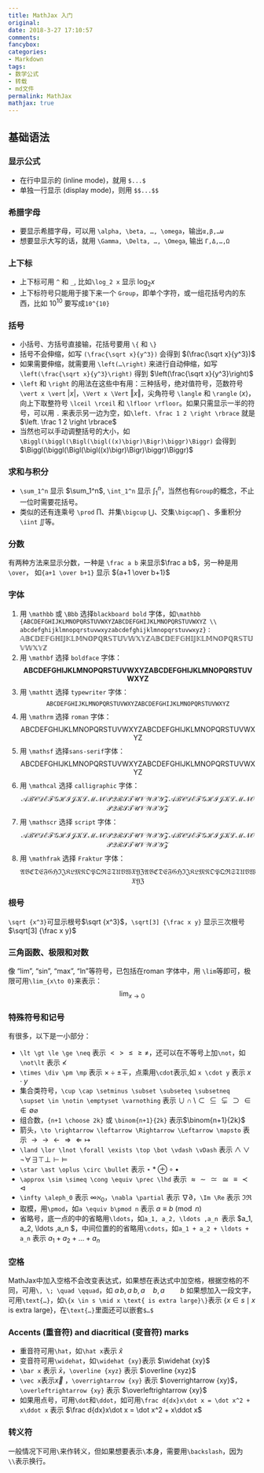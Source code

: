 ```yaml
---
title: MathJax 入门
original: 
date: 2018-3-27 17:10:57
comments: 
fancybox: 
categories:
- Markdown
tags:
- 数学公式
- 转载
- md文件
permalink: MathJax
mathjax: true
---
```

## 基础语法

### 显示公式

- 在行中显示的 (inline mode)，就用 `$...$ `
- 单独一行显示 (display mode)，则用 `$$...$$`

### 希腊字母

- 要显示希腊字母，可以用 `\alpha, \beta, …, \omega`，输出`α,β,…ω` 
- 想要显示大写的话，就用 `\Gamma, \Delta, …, \Omega`, 输出 `Γ,Δ,…,Ω`

<!--more-->

### 上下标

- 上下标可用 `^` 和 `_`, 比如`\log_2 x` 显示 $\log_2 x$
- 上下标符号只能用于接下来一个 `Group`，即单个字符，或一组花括号内的东西，比如 $10^{10}$ 要写成`10^{10}`

### 括号

- 小括号、方括号直接输，花括号要用 `\{` 和 `\}` 
- 括号不会伸缩，如写 `(\frac{\sqrt x}{y^3})` 会得到 $(\frac{\sqrt x}{y^3})$
- 如果需要伸缩，就需要用 `\left(…\right)` 来进行自动伸缩，如写 `\left(\frac{\sqrt x}{y^3}\right)` 得到 $\left(\frac{\sqrt x}{y^3}\right)$
- `\left` 和 `\right` 的用法在这些中有用：三种括号，绝对值符号，范数符号 `\vert x \vert` $\vert x \vert$，`\Vert x \Vert` $\Vert x \Vert$，尖角符号 `\langle` 和 `\rangle` $\langle x \rangle$，向上下取整符号 `\lceil \rceil` 和 `\lfloor \rfloor`。如果只需显示一半的符号，可以用 `.` 来表示另一边为空，如`\left. \frac 1 2 \right \rbrace` 就是 $\left. \frac 1 2 \right \rbrace$
- 当然也可以手动调整括号的大小，如`\Biggl(\biggl(\Bigl(\bigl((x)\bigr)\Bigr)\biggr)\Biggr)` 会得到 $\Biggl(\biggl(\Bigl(\bigl((x)\bigr)\Bigr)\biggr)\Biggr)$

### 求和与积分

- `\sum_1^n` 显示 $\sum_1^n$, `\int_1^n` 显示 $\int_1^n$，当然也有`Group`的概念，不止一位时需要花括号。 
- 类似的还有连乘号 `\prod` $\prod$、并集`\bigcup` $\bigcup$、交集`\bigcap`$\bigcap$ 、多重积分 `\iint` $\iint$等。

### 分数

有两种方法来显示分数，一种是 `\frac a b` 来显示$\frac a b$，另一种是用 `\over`， 如`{a+1 \over b+1}` 显示 ${a+1 \over b+1}$

### 字体

1. 用 `\mathbb` 或 `\Bbb` 选择`blackboard bold` 字体，如`\mathbb {ABCDEFGHIJKLMNOPQRSTUVWXYZABCDEFGHIJKLMNOPQRSTUVWXYZ \\ abcdefghijklmnopqrstuvwxyzabcdefghijklmnopqrstuvwxyz}：`
    $\mathbb {ABCDEFGHIJKLMNOPQRSTUVWXYZABCDEFGHIJKLMNOPQRSTUVWXYZ}$
2. 用 `\mathbf` 选择 `boldface` 字体：
    $$\mathbf {ABCDEFGHIJKLMNOPQRSTUVWXYZABCDEFGHIJKLMNOPQRSTUVWXYZ}$$
3. 用 `\mathtt` 选择 `typewriter` 字体：
    $$\mathtt {ABCDEFGHIJKLMNOPQRSTUVWXYZABCDEFGHIJKLMNOPQRSTUVWXYZ}$$
4. 用 `\mathrm` 选择 `roman` 字体：
    $$\mathrm {ABCDEFGHIJKLMNOPQRSTUVWXYZABCDEFGHIJKLMNOPQRSTUVWXYZ}$$
5. 用 `\mathsf` 选择`sans-serif`字体：
    $$\mathsf {ABCDEFGHIJKLMNOPQRSTUVWXYZABCDEFGHIJKLMNOPQRSTUVWXYZ}$$
6. 用 `\mathcal` 选择 `calligraphic` 字体：
    $$\mathcal {ABCDEFGHIJKLMNOPQRSTUVWXYZABCDEFGHIJKLMNOPQRSTUVWXYZ}$$
7. 用 `\mathscr` 选择 `script` 字体：
    $$\mathscr {ABCDEFGHIJKLMNOPQRSTUVWXYZABCDEFGHIJKLMNOPQRSTUVWXYZ}$$
8. 用 `\mathfrak` 选择 `Fraktur` 字体：
    $$\mathfrak {ABCDEFGHIJKLMNOPQRSTUVWXYZABCDEFGHIJKLMNOPQRSTUVWXYZ}$$

### 根号

`\sqrt {x^3}`可显示根号$\sqrt {x^3}$，`\sqrt[3] {\frac x y}` 显示三次根号 $\sqrt[3] {\frac x y}$

### 三角函数、极限和对数

像 “lim”, “sin”, “max”, “ln”等符号，已包括在roman 字体中，用 `\lim`等即可，极限可用`\lim_{x\to 0}`来表示：
$$\lim_{x\to 0}$$

### 特殊符号和记号

有很多，以下是一小部分： 

- `\lt \gt \le \ge \neq` 表示 $\lt \gt \le \ge \neq$，还可以在不等号上加`\not`，如 `\not\lt` 表示 $\not\lt$
- `\times \div \pm \mp` 表示 $\times \div \pm \mp$，点乘用`\cdot`表示,如 `x \cdot y` 表示 $x \cdot y$ 
- 集合类符号，`\cup \cap \setminus \subset \subseteq \subsetneq \supset \in \notin \emptyset \varnothing` 表示 $\cup \cap \setminus \subset \subseteq \subsetneq \supset \in \notin \emptyset \varnothing$
- 组合数，`{n+1 \choose 2k}` 或 `\binom{n+1}{2k}` 表示$\binom{n+1}{2k}$
- 箭头，`\to \rightarrow \leftarrow \Rightarrow \Leftarrow \mapsto` 表示 $\to \rightarrow \leftarrow \Rightarrow \Leftarrow \mapsto$ 
- `\land \lor \lnot \forall \exists \top \bot \vdash \vDash` 表示 $\land \lor \lnot \forall \exists \top \bot \vdash \vDash$
- `\star \ast \oplus \circ \bullet` 表示 $\star \ast \oplus \circ \bullet$ 
- `\approx \sim \simeq \cong \equiv \prec \lhd` 表示 $\approx \sim \simeq \cong \equiv \prec \lhd$
- `\infty \aleph_0` 表示 $\infty \aleph_0$，`\nabla \partial` 表示 $\nabla \partial$，`\Im \Re` 表示 $\Im \Re$ 
- 取模，用`\pmod`，如`a \equiv b\pmod n` 表示 $a \equiv b\pmod n$ 
- 省略号，底一点的中的省略用`\ldots`，如`a_1, a_2, \ldots ,a_n `表示 $a_1, a_2, \ldots ,a_n $，中间位置的的省略用`\cdots`，如`a_1 + a_2 + \ldots + a_n` 表示 $a_1 + a_2 + \ldots + a_n$

### 空格

MathJax中加入空格不会改变表达式，如果想在表达式中加空格，根据空格的不同，可用`\, \; \quad \qquad`，如 $a\,b,a\;b,a\quad b,a\qquad b$
如果想加入一段文字，可用`\text{…}`，如`\{x \in s \mid x \text{ is extra large}\}`表示 $\{x \in s \mid x \text{ is extra large}\}$，在`\text{…}`里面还可以嵌套`$…$`

### Accents (重音符) and diacritical (变音符) marks

- 重音符可用`\hat`，如`\hat x`表示 $\hat x$
- 变音符可用`\widehat`，如`\widehat {xy}`表示 $\widehat {xy}$ 
- `\bar x` 表示 $\bar x$，`\overline {xyz}` 表示 $\overline {xyz}$ 
- `\vec x`表示$\vec x$ ，`\overrightarrow {xy}` 表示 $\overrightarrow {xy}$，`\overleftrightarrow {xy}` 表示 $\overleftrightarrow {xy}$
- 如果用点号，可用`\dot`和`\ddot`，如可用`\frac d{dx}x\dot x = \dot x^2 + x\ddot x` 表示 $\frac d{dx}x\dot x = \dot x^2 + x\ddot x$

### 转义符

一般情况下可用`\`来作转义，但如果想要表示`\`本身，需要用`\backslash`，因为`\\`表示换行。
